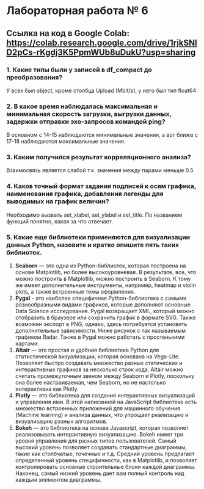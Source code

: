 # Лабораторная работа № 6
## Ссылка на код в Google Colab: https://colab.research.google.com/drive/1rjkSNlD2pCs-rKgdj3K5PpmWUb8uDukU?usp=sharing

### 1. Какие типы были у записей в df_compact до преобразования?

У всех был object, кроме столбца Upload (Mbit/s), у него был тип float64

### 2. В какое время наблюдалась максимальная и минимальная скорость загрузки, выгрузки данных, задержки отправки эхо-запросов командой ping?

В основном с 14-15 наблюдаются минимальные значения, а вот ближе с 17-18 наблюдаются максимальные значения.

### 3. Каким получился результат корреляционного анализа?

Взаимосвязь является слабой т.к. значения между парами меньше 0.5

### 4. Каков точный формат задания подписей к осям графика, наименования графика, добавления легенды для выводимых на график величин?

Необходимо вызвать set_xlabel, set_ylabel и set_title. По названием функций понятно, какая за что отвечает.

### 5. Какие еще библиотеки применяются для визуализации данных Python, назовите и кратко опишите пять таких библиотек.

1. **Seaborn** — это одна из Python-библиотек, которая построена на основе Matplotlib, но более высокоуровневая. В результате, все, что можно построить в Matplotlib, можно построить в Seaborn. К тому же имеет дополнительные инструменты, например, heatmap и violin plots, а также встроенные темы оформления.
2. **Pygal** - это наиболее специфичная Python-библиотека с самыми разнообразными видами графиков, которые дополняют основные Data Science исследования. Pygal возвращает XML, который можно отобразить в браузере или сохранить график в формате SVG. Также возможен экспорт в PNG, однако, здесь потребуется установить дополнительные зависимости. Ниже рисунок с так называемым графиком Radar. Также в Pygal можно работать с простенькими картами.
3. **Altair** — это простая и удобная библиотека Python для статистической визуализации, которая основана на Vega-Lite. Позволяет быстро создавать множество разных статических и интерактивных графиков за несколько строк кода. Altair можно считать промежуточным звеном между Seaborn и Plotly, поскольку она более настраиваемая, чем Seaborn, но не настолько интерактивна как Plotly.
4. **Plotly** — это библиотека для создания интерактивных визуализаций и управления ими. В этой написанной на JavaScript библиотеке есть множество встроенных приложений для машинного обучения (Machine learning) и анализа данных, что упрощает реализацию и визуализацию разных алгоритмов.
5. **Bokeh** — это библиотека на основе Javascript, которая позволяет реализовывать интерактивную визуализацию. Bokeh имеет три уровня управления для разных типов пользователей. Самый высокий уровень позволяет создавать стандартные диаграммы, такие как столбчатые, точечные и т.д. Средний уровень предлагает определенный уровень специфичности, как в Matplotlib, и позволяет контролировать основные строительные блоки каждой диаграммы. Наконец, самый низкий уровень дает вам полный контроль над каждым элементом диаграммы.